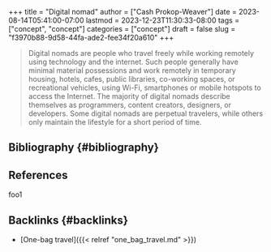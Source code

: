 +++
title = "Digital nomad"
author = ["Cash Prokop-Weaver"]
date = 2023-08-14T05:41:00-07:00
lastmod = 2023-12-23T11:30:33-08:00
tags = ["concept", "concept"]
categories = ["concept"]
draft = false
slug = "f3970b88-9d58-44fa-ade2-fee34f20a610"
+++

> Digital nomads are people who travel freely while working remotely using technology and the internet. Such people generally have minimal material possessions and work remotely in temporary housing, hotels, cafes, public libraries, co-working spaces, or recreational vehicles, using Wi-Fi, smartphones or mobile hotspots to access the Internet. The majority of digital nomads describe themselves as programmers, content creators, designers, or developers. Some digital nomads are perpetual travelers, while others only maintain the lifestyle for a short period of time.


## Bibliography {#bibliography}

## References

<style>.csl-entry{text-indent: -1.5em; margin-left: 1.5em;}</style><div class="csl-bib-body">
</div>

foo1


## Backlinks {#backlinks}

-   [One-bag travel]({{< relref "one_bag_travel.md" >}})
